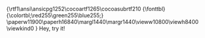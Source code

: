 {\rtf1\ansi\ansicpg1252\cocoartf1265\cocoasubrtf210
{\fonttbl}
{\colortbl;\red255\green255\blue255;}
\paperw11900\paperh16840\margl1440\margr1440\vieww10800\viewh8400\viewkind0
}
Hey, try it!